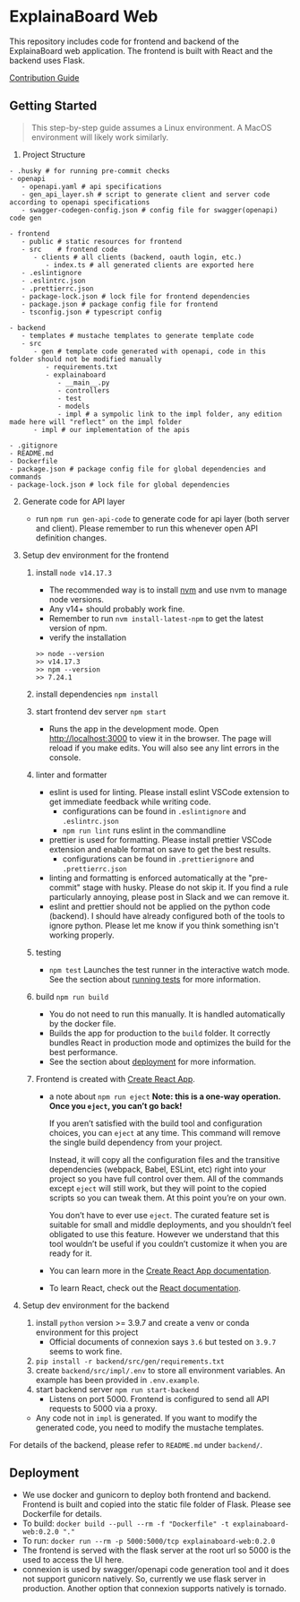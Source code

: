 # ExplainaBoard Web

This repository includes code for frontend and backend of the ExplainaBoard web application. The frontend is built with React and the backend uses Flask.

[Contribution Guide](https://docs.google.com/document/d/1Pfpg1AnrrFHVBya2Io-W2a8wRFnY9V7nN8FEYSufqCE/edit#)

## Getting Started

> This step-by-step guide assumes a Linux environment. A MacOS environment will likely work similarly.

1.  Project Structure

```
- .husky # for running pre-commit checks
- openapi
   - openapi.yaml # api specifications
   - gen_api_layer.sh # script to generate client and server code according to openapi specifications
   - swagger-codegen-config.json # config file for swagger(openapi) code gen

- frontend 
   - public # static resources for frontend
   - src    # frontend code
      - clients # all clients (backend, oauth login, etc.)
         - index.ts # all generated clients are exported here
   - .eslintignore
   - .eslintrc.json
   - .prettierrc.json
   - package-lock.json # lock file for frontend dependencies
   - package.json # package config file for frontend
   - tsconfig.json # typescript config

- backend
   - templates # mustache templates to generate template code
   - src
      - gen # template code generated with openapi, code in this folder should not be modified manually
         - requirements.txt
         - explainaboard
            - __main__.py
            - controllers
            - test
            - models
            - impl # a sympolic link to the impl folder, any edition made here will "reflect" on the impl folder
      - impl # our implementation of the apis

- .gitignore
- README.md
- Dockerfile
- package.json # package config file for global dependencies and commands
- package-lock.json # lock file for global dependencies
```
2. Generate code for API layer
   - run `npm run gen-api-code` to generate code for api layer (both server and client). Please remember to run this whenever open API definition changes.
3.  Setup dev environment for the frontend

    1. install `node v14.17.3`
       - The recommended way is to install [nvm](https://github.com/nvm-sh/nvm) and use nvm to manage node versions.
       - Any v14+ should probably work fine.
       - Remember to run `nvm install-latest-npm` to get the latest version of npm.
       - verify the installation
       ```
       >> node --version
       >> v14.17.3
       >> npm --version
       >> 7.24.1
       ```
    2. install dependencies `npm install`
    3. start frontend dev server `npm start`
       - Runs the app in the development mode. Open [http://localhost:3000](http://localhost:3000) to view it in the browser. The page will reload if you make edits. You will also see any lint errors in the console.
    4. linter and formatter
       - eslint is used for linting. Please install eslint VSCode extension to get immediate feedback while writing code.
         - configurations can be found in `.eslintignore` and `.eslintrc.json`
         - `npm run lint` runs eslint in the commandline
       - prettier is used for formatting. Please install prettier VSCode extension and enable format on save to get the best results.
         - configurations can be found in `.prettierignore` and `.prettierrc.json`
       - linting and formatting is enforced automatically at the "pre-commit" stage with husky. Please do not skip it. If you find a rule particularly annoying, please post in Slack and we can remove it.
       - eslint and prettier should not be applied on the python code (backend). I should have already configured both of the tools to ignore python. Please let me know if you think something isn't working properly.
    5. testing
       - `npm test` Launches the test runner in the interactive watch mode. See the section about [running tests](https://facebook.github.io/create-react-app/docs/running-tests) for more information.
    6. build `npm run build`

       - You do not need to run this manually. It is handled automatically by the docker file.
       - Builds the app for production to the `build` folder. It correctly bundles React in production mode and optimizes the build for the best performance.
       - See the section about [deployment](https://facebook.github.io/create-react-app/docs/deployment) for more information.

    7. Frontend is created with [Create React App](https://github.com/facebook/create-react-app).

       - a note about `npm run eject`
         **Note: this is a one-way operation. Once you `eject`, you can’t go back!**

         If you aren’t satisfied with the build tool and configuration choices, you can `eject` at any time. This command will remove the single build dependency from your project.

         Instead, it will copy all the configuration files and the transitive dependencies (webpack, Babel, ESLint, etc) right into your project so you have full control over them. All of the commands except `eject` will still work, but they will point to the copied scripts so you can tweak them. At this point you’re on your own.

         You don’t have to ever use `eject`. The curated feature set is suitable for small and middle deployments, and you shouldn’t feel obligated to use this feature. However we understand that this tool wouldn’t be useful if you couldn’t customize it when you are ready for it.

       - You can learn more in the [Create React App documentation](https://facebook.github.io/create-react-app/docs/getting-started).

       - To learn React, check out the [React documentation](https://reactjs.org/).

4.  Setup dev environment for the backend
    1. install `python` version >= 3.9.7 and create a venv or conda environment for this project
       - Official documents of connexion says `3.6` but tested on `3.9.7` seems to work fine.
    2. `pip install -r backend/src/gen/requirements.txt`
    3. create `backend/src/impl/.env` to store all environment variables. An example has been provided in `.env.example`.
    4. start backend server `npm run start-backend`
       - Listens on port 5000. Frontend is configured to send all API requests to 5000 via a proxy.
    - Any code not in `impl` is generated. If you want to modify the generated code, you need to modify the mustache templates.

For details of the backend, please refer to `README.md` under `backend/`.

## Deployment

- We use docker and gunicorn to deploy both frontend and backend. Frontend is built and copied into the static file folder of Flask. Please see Dockerfile for details.
- To build: `docker build --pull --rm -f "Dockerfile" -t explainaboard-web:0.2.0 "."`
- To run: `docker run --rm -p 5000:5000/tcp explainaboard-web:0.2.0`
- The frontend is served with the flask server at the root url so 5000 is the used to access the UI here.
- connexion is used by swagger/openapi code generation tool and it does not support gunicorn natively. So, currently we use flask server in production. Another option that connexion supports natively is tornado.
